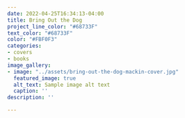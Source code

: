 ```yaml
---
date: 2022-04-25T16:34:13-04:00
title: Bring Out the Dog
project_line_color: "#68733F"
text_color: "#68733F"
color: "#FBF0F3"
categories:
- covers
- books
image_gallery:
- image: "../assets/bring-out-the-dog-mackin-cover.jpg"
  featured_image: true
  alt_text: Sample image alt text
  caption: ''
description: ''

---
```

